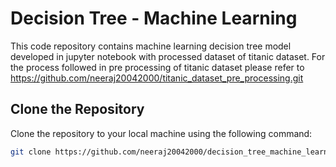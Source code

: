 # Decision Tree - Machine Learning

This code repository contains machine learning decision tree model developed in jupyter notebook with processed dataset of titanic dataset.
For the process followed in pre processing of titanic dataset please refer to https://github.com/neeraj20042000/titanic_dataset_pre_processing.git

## Clone the Repository

Clone the repository to your local machine using the following command:

```bash
git clone https://github.com/neeraj20042000/decision_tree_machine_learning.git
```

